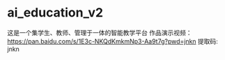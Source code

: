 # ai_education_v2
这是一个集学生、教师、管理于一体的智能教学平台
作品演示视频：https://pan.baidu.com/s/1E3c-NKQdKmkmNp3-Aa9t7g?pwd=jnkn 提取码: jnkn
